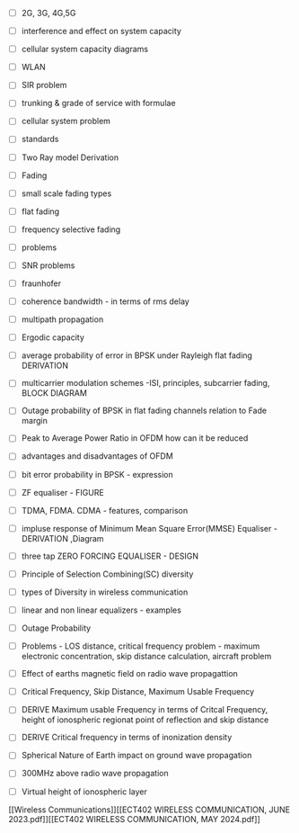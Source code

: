 - [ ] 2G, 3G, 4G,5G
- [ ] interference and effect on system capacity
- [ ] cellular system capacity diagrams
- [ ] WLAN
- [ ] SIR problem
- [ ] trunking & grade of service with formulae
- [ ] cellular system problem
- [ ] standards


- [ ] Two Ray model Derivation
- [ ] Fading 
- [ ] small scale fading types
- [ ] flat fading
- [ ] frequency selective fading
- [ ] problems
- [ ] SNR problems
- [ ] fraunhofer
- [ ] coherence bandwidth - in terms of rms delay
- [ ] multipath propagation
- [ ] Ergodic capacity 


- [ ] average probability of error in BPSK under Rayleigh flat fading DERIVATION
- [ ] multicarrier modulation schemes -ISI, principles, subcarrier fading, BLOCK DIAGRAM
- [ ]  Outage probability of BPSK in flat fading channels relation to Fade margin 
- [ ] Peak to Average Power Ratio in OFDM how can it be reduced
- [ ] advantages and disadvantages of OFDM
- [ ] bit error probability in BPSK - expression

- [ ] ZF equaliser - FIGURE
- [ ] TDMA, FDMA. CDMA - features, comparison
- [ ] impluse response of Minimum Mean Square Error(MMSE) Equaliser - DERIVATION ,Diagram
- [ ] three tap ZERO FORCING EQUALISER - DESIGN
- [ ] Principle of Selection Combining(SC) diversity
- [ ] types of Diversity in wireless communication
- [ ] linear and non linear equalizers - examples
- [ ] Outage Probability

- [ ] Problems - LOS distance, critical frequency problem - maximum electronic concentration, skip distance calculation, aircraft problem
- [ ] Effect of earths magnetic field on radio wave propagattion
- [ ] Critical Frequency, Skip Distance, Maximum Usable Frequency
- [ ] DERIVE Maximum usable Frequency in terms of Critcal Frequency, height of ionospheric regionat point of reflection and skip distance
- [ ] DERIVE Critical frequency in terms of inonization density
- [ ] Spherical Nature of Earth impact on ground wave propagation
- [ ] 300MHz above radio wave propagation 
- [ ] Virtual height of ionospheric layer

[[Wireless Communications]][[ECT402 WIRELESS COMMUNICATION, JUNE 2023.pdf]][[ECT402 WIRELESS COMMUNICATION, MAY 2024.pdf]]